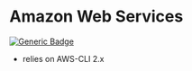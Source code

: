 # Amazon Web Services
[![Generic Badge](https://img.shields.io/badge/barnybug-cli53-informational.svg)](https://github.com/barnybug/cli53)
<br>

- relies on AWS-CLI 2.x

